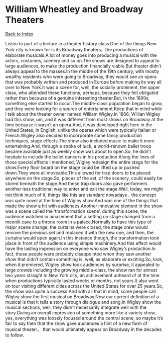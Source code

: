 # William Wheatley and Broadway Theaters
[Back to Index](https://github.com/windows10010/tpoExtractor/blob/master/README.md)

Listen to part of a lecture in a theater history class.One of the things New York city is known for is its Broadway theaters，the productions of elaborate musicals.A lot of money goes into producing a musical with the actors, costumes, scenery and so on.The shows are designed to appeal to large audiences, to make the production financially viable.But theater didn’t always appeal to the masses.In the middle of the 19th century, with mostly wealthy residents who were going to Broadway, they would see an opera that was probably written and produced in Europe before making its way all over to New York.It was a scene for, well, the socially prominent, the upper class, who attended these functions, perhaps, because they felt obligated rather than because of a genuine interesting theater.But, in the 1860s, something else started to occur.The middle-class population began to grow, and they were looking for a source of entertainment.Keep that in mind while I talk about the theater owner named William Wigley.In 1866, Willian Wigley had this show, um, and it was different from most shows on Broadway at the time because it wasn’t an opera.And, it was developed right here in the United States, in English, unlike the operas which were typically Italian or French.Wigley also decided to incorporate some fancy production techniques, stage effects.The show also included music to make it more entertaining.And, through a stroke of luck, a world-renown ballet troop became available just as weekly show was about to open.So, he didn’t hesitate to include the ballet dancers in his production.Along the lines of those special affects I mentioned, Wigley redesign the entire stage for the show.Every floor board on the stage could be lifted up or pushed down.They were all moveable.This allowed for trap doors to be placed anywhere on the stage.So, pieces of the set, of the scenery, could easily be stored beneath the stage.And these trap doors also gave performers another less traditional way to enter and exit the stage.Well, today, we might not think much of it, things like this are standard nowadays，the concept was quite novel at the time of Wigley show.And was one of the things that made the show a hit with audiences.Another innovative element in the show was a scene called the ‘transformation scene’, during this scene, the audience watched in amazement that a setting on stage changed from a moonlit cave to a throne room in a palace.Normally to have this type of major scene change, the curtains were closed, the stage crew would remove the previous set and replaced it with the new one, and then, the curtains would open again.In this instance though, the transformation took place in front of the audience using simple machinery.And this effect would have the lasting impression on everyone who saw Wigley’s production.In fact, those people were probably disappointed when they saw another show that didn’t contain something is, well, as elaborate or exciting.So, look, when it premiered, Wigley show took audiences by surprise, it appealed to large crowds including the growing middle-class, the show ran for almost two years straight in New York city, an achievement unheard of at the time when productions typically lasted weeks or months, not years.It also went on tour visiting different cities across the United States for over 25 years.So, the show was quite a success.And with all that in mind, some people call Wigley show the first musical on Broadway.Now our current definition of a musical is that it tells a story through dialogue and song.In Wigley show the musical sections, well, they didn’t necessarily integrate well with the story.Giving an overall impression of something more like a variety show, yes, everything was loosely focused around the central scene, so maybe it’s fair to say then that the show gave audiences a hint of a new form of musical theater， that would ultimately appear on Broadway in the decades to follow.